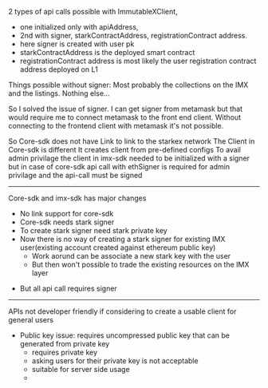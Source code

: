2 types of api calls possible with ImmutableXClient, 
- one initialized only with apiAddress, 
- 2nd with signer, starkContractAddress, registrationContract address. 
 - here signer is created with user pk
 - starkContractAddress is the deployed smart contract
 - registrationContract address is most likely the user registration contract address deployed on L1

Things possible without signer: 
Most probably the collections on the IMX and the listings. Nothing else...

So I solved the issue of signer. I can get signer from metamask but that would require me to connect metamask to the 
front end client. Without connecting to the frontend client with metamask it's not possible.


So Core-sdk does not have Link to link to the starkex network
The Client in Core-sdk is different
It creates client from pre-defined configs
To avail admin privilage the client in imx-sdk needed to be initialized with a signer but in case of core-sdk api call with ethSigner is required for admin privilage
and the api-call must be signed


----------------------------------------------------------------------------------------------

Core-sdk and imx-sdk has major changes
- No link support for core-sdk
- Core-sdk needs stark signer
- To create stark signer need stark private key
- Now there is no way of creating a stark signer for existing IMX user(existing account created against ethereum public key)
    - Work aorund can be associate a new stark key with the user
    - But then won't possible to trade the existing resources on the IMX layer
<!-- - Client in core-sdk does not require signer -->
- But all api call requires signer


-----------------------------------------------------------------------------------------------

APIs not developer friendly if considering to create a usable client for general users
- Public key issue: requires uncompressed public key that can be generated from private key
    - requires private key
    - asking users for their private key is not acceptable
    - suitable for server side usage
    - 